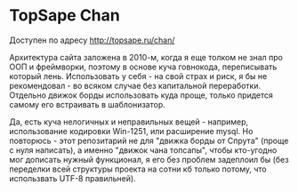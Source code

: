 TopSape Chan
==========================

Доступен по адресу http://topsape.ru/chan/

Архитектура сайта заложена в 2010-м, когда я еще толком не знал про ООП и фреймворки, поэтому в основе куча говнокода, переписывать который лень.
Использовать у себя - на свой страх и риск, я бы не рекомендовал - во всяком случае без капитальной переработки. Отдельно движок борды использовать куда проще,
только придется самому его встраивать в шаблонизатор. 

Да, есть куча нелогичных и неправильных вещей - например, использование кодировки Win-1251, или расширение mysql. Но повторюсь - этот репозитарий не для 
"движка борды от Спрута" (проще с нуля написать), а именно "движок чана топсапы", чтобы кто-угодно мог дописать нужный функционал, я его без проблем задеплоил бы (без переделки всей структуры проекта на сотни кб только потому, что использвать UTF-8 правильней). 
